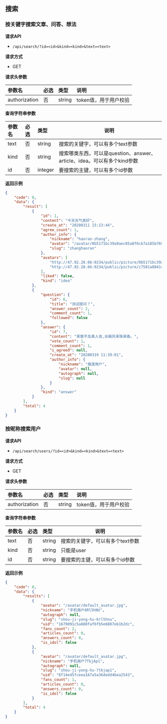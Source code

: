 ## 搜索

### 按关键字搜索文章、问答、想法

**请求API**

+ `/api/search/?id=<id>&kind=<kind>&text=<text>`

**请求方式**

+ GET

**请求头参数**

| 参数名        | 必选 | 类型   | 说明                  |
| :------------ | :--- | :----- | :-------------------- |
| authorization | 否   | string | token值，用于用户校验 |

**查询字符串参数**

| 参数名 | 必选 | 类型    | 说明                                                                    |
| :----- | :--- | :------ | ----------------------------------------------------------------------- |
| text   | 否   | string  | 搜索的关键字，可以有多个text参数                                        |
| kind   | 否   | string  | 搜索哪类东西，可以是question、answer、article、idea。可以有多个kind参数 |
| id     | 否   | integer | 要搜索的主键，可以有多个id参数                                          |

**返回示例**

```json
{
    "code": 0,
    "data": {
        "result": [
            {
                "id": 1,
                "content": "今天天气真好",
                "create_at": "20200311 15:13:44",
                "agree_count": 1,
                "author_info": {
                    "nickname": "haoran·zhang",
                    "avatar": "/avatar/0b5171bc39a9aec05a8f6cb7a185b769.jpg",
                    "slug": "zhanghaoran"
                },
                "avatars": [
                    "http://47.92.28.66:9234/public/picture/0b5171bc39a9aec05a8f6cb7a185b769.jpg",
                    "http://47.92.28.66:9234/public/picture/c7581a8041470dcc898378c9eb81419c.png"
                ],
                "liked": false,
                "kind": "idea"
            },
            {
                "question": {
                    "id": 6,
                    "title": "测试提问？",
                    "answer_count": 2,
                    "comment_count": 1,
                    "followed": false
                },
                "answer": {
                    "id": 7,
                    "content": "芙蓉不及美人妆,水殿风来珠翠香。",
                    "vote_count": 1,
                    "comment_count": 1,
                    "i_agreed": null,
                    "create_at": "20200319 11:39:01",
                    "author_info": {
                        "nickname": "旗渡用户",
                        "avatar": null,
                        "autograph": null,
                        "slug": null
                    }
                },
                "kind": "answer"
            }
        ],
        "total": 4
    }
}
```

### 按昵称搜索用户

**请求API**

+ `/api/search/users/?id=<id>&kind=<kind>&text=<text>`

**请求方式**

+ GET

**请求头参数**

| 参数名        | 必选 | 类型   | 说明                  |
| :------------ | :--- | :----- | :-------------------- |
| authorization | 否   | string | token值，用于用户校验 |

**查询字符串参数**

| 参数名 | 必选 | 类型   | 说明                             |
| :----- | :--- | :----- | -------------------------------- |
| text   | 否   | string | 搜索的关键字，可以有多个text参数 |
| kind   | 否   | string | 只能是user                       |
| id     | 否   | string | 要搜索的主键，可以有多个id参数   |

**返回示例**

```json
{
    "code": 0,
    "data": {
        "results": [
            {
                "avatar": "/avatar/default_avatar.jpg",
                "nickname": "手机用户6Rl5hNU",
                "autograph": null,
                "slug": "shou-ji-yong-hu-6rl5hnu",
                "uid": "1679091c5a880faf6fb5e6087eb1b2dc",
                "fans_count": 2,
                "articles_count": 0,
                "answers_count": 0,
                "is_idol": false
            },
            {
                "avatar": "/avatar/default_avatar.jpg",
                "nickname": "手机用户7TkjAp1",
                "autograph": null,
                "slug": "shou-ji-yong-hu-7tkjap1",
                "uid": "8f14e45fceea167a5a36dedd4bea2543",
                "fans_count": 1,
                "articles_count": 0,
                "answers_count": 0,
                "is_idol": false
            }
        ],
        "total": 4
    }
}
```
